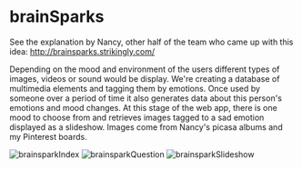 brainSparks
===========
See the explanation by Nancy, other half of the team who came up with this idea:
http://brainsparks.strikingly.com/

Depending on the mood and environment of the users different types of images, videos or sound would be display. We're creating a database of multimedia elements and tagging them by emotions. Once used by someone over a period of time it also generates data about this person's emotions and mood changes.
At this stage of the web app, there is one mood to choose from and retrieves images tagged to a sad emotion displayed as a slideshow. Images come from Nancy's picasa albums and my Pinterest boards.

![brainsparkIndex](https://raw.github.com/Eleonore9/emotions_data/master/static/img/brainsparks1.png)
![brainsparkQuestion](https://raw.github.com/Eleonore9/emotions_data/master/static/img/brainsparks2.png)
![brainsparkSlideshow](https://raw.github.com/Eleonore9/emotions_data/master/static/img/brainsparks3.png)
